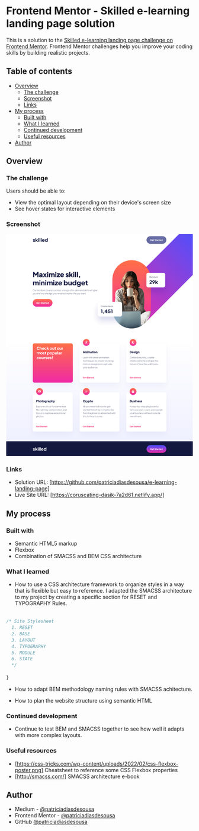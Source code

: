 # Frontend Mentor - Skilled e-learning landing page solution

This is a solution to the [Skilled e-learning landing page challenge on Frontend Mentor](https://www.frontendmentor.io/challenges/skilled-elearning-landing-page-S1ObDrZ8q). Frontend Mentor challenges help you improve your coding skills by building realistic projects.

## Table of contents

- [Overview](#overview)
  - [The challenge](#the-challenge)
  - [Screenshot](#screenshot)
  - [Links](#links)
- [My process](#my-process)
  - [Built with](#built-with)
  - [What I learned](#what-i-learned)
  - [Continued development](#continued-development)
  - [Useful resources](#useful-resources)
- [Author](#author)


## Overview

### The challenge

Users should be able to:

- View the optimal layout depending on their device's screen size
- See hover states for interactive elements

### Screenshot

![](./assets/screenshot.png)

### Links

- Solution URL: [https://github.com/patriciadiasdesousa/e-learning-landing-page]
- Live Site URL: [https://coruscating-dasik-7a2d61.netlify.app/]

## My process

### Built with

- Semantic HTML5 markup
- Flexbox
- Combination of SMACSS and BEM CSS architecture

### What I learned

- How to use a CSS architecture framework to organize styles in a way that is flexible but easy to reference. I adapted the SMACSS architecture to my project by creating a specific section for RESET and TYPOGRAPHY Rules.

```css

/* Site Stylesheet
  1. RESET
  2. BASE
  3. LAYOUT
  4. TYPOGRAPHY
  5. MODULE
  6. STATE
  */
  
}
```
- How to adapt BEM methodology naming rules with SMACSS achitecture.

- How to plan the website structure using semantic HTML

### Continued development

- Continue to test BEM and SMACSS together to see how well it adapts with more complex layouts.

### Useful resources

- [https://css-tricks.com/wp-content/uploads/2022/02/css-flexbox-poster.png] Cheatsheet to reference some CSS Flexbox properties
- [http://smacss.com/] SMACSS architecture e-book

## Author

- Medium - [@patriciadiasdesousa](https://medium.com/@patriciadiasdesousa)
- Frontend Mentor - [@patriciadiasdesousa](https://www.frontendmentor.io/profile/patriciadiasdesousa)
- GitHub [@patriciadiasdesousa](https://github.com/patriciadiasdesousa)
